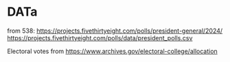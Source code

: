 # DATa

from 538: https://projects.fivethirtyeight.com/polls/president-general/2024/
https://projects.fivethirtyeight.com/polls/data/president_polls.csv

Electoral votes from https://www.archives.gov/electoral-college/allocation
